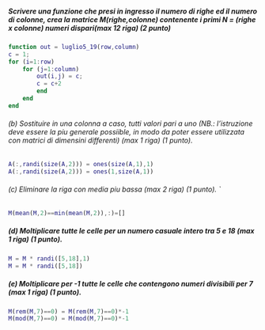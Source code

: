 ##### Scrivere una funzione che presi in ingresso il numero di righe ed il numero di colonne, crea la matrice M(righe,colonne) contenente i primi N = (righe x colonne) numeri dispari(max 12 riga) (2 punto)

```matlab
function out = luglio5_19(row,column)
c = 1;
for (i=1:row)
    for (j=1:column)
        out(i,j) = c;
        c = c+2
        end
    end
end
```

###### (b) Sostituire in una colonna a caso, tutti valori pari a uno (NB.: l’istruzione deve essere la piu generale possiible, in modo da poter essere utilizzata con matrici di dimensini differenti) (max 1 riga) (1 punto).

```matlab
A(:,randi(size(A,2))) = ones(size(A,1),1)
A(:,randi(size(A,2))) = ones(1,size(A,1))
```


###### (c) Eliminare la riga con media piu bassa (max 2 riga) (1 punto). `

```matlab
M(mean(M,2)==min(mean(M,2)),:)=[]
```

##### (d) Moltiplicare tutte le celle per un numero casuale intero tra 5 e 18 (max 1 riga) (1 punto).

```matlab
M = M * randi([5,18],1)
M = M * randi([5,18])
```

##### (e) Moltiplicare per -1 tutte le celle che contengono numeri divisibili per 7 (max 1 riga) (1 punto).

```matlab
M(rem(M,7)==0) = M(rem(M,7)==0)*-1
M(mod(M,7)==0) = M(mod(M,7)==0)*-1
```